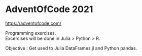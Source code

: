 # AdventOfCode 2021
https://adventofcode.com/

Programming exercises.   
Excercises will be done in Julia > Python > R.

Objective : Get used to Julia DataFrames.jl and Python pandas.
